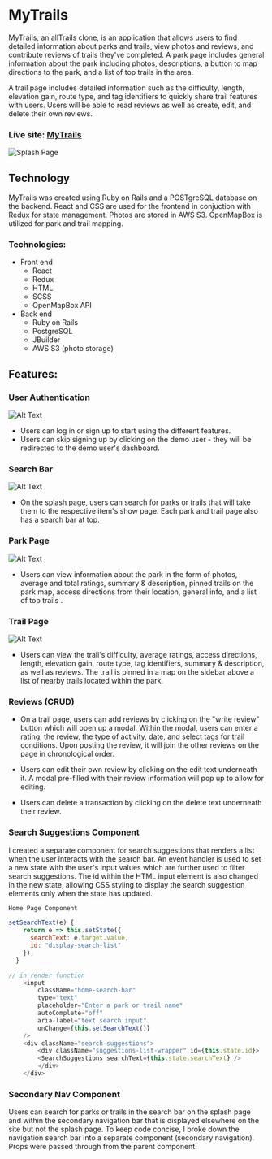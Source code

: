 # MyTrails

MyTrails, an allTrails clone, is an application that allows users to find detailed information about parks and trails, view photos and reviews, and contribute reviews of trails they've completed. A park page includes general information about the park including photos, descriptions, a button to map directions to the park, and a list of top trails in the area.

A trail page includes detailed information such as the difficulty, length, elevation gain, route type, and tag identifiers to quickly share trail features with users. Users will be able to read reviews as well as create, edit, and delete their own reviews.

### Live site: [MyTrails](https://mytrails-app.herokuapp.com/)

![Splash Page](./images/mytrails_splash.png?raw=true)

## Technology 
MyTrails was created using Ruby on Rails and a POSTgreSQL database on the backend. React and CSS are used for the frontend in conjuction with Redux for state management. Photos are stored in AWS S3. OpenMapBox is utilized for park and trail mapping. 

### Technologies: 
- Front end
  - React
  - Redux 
  - HTML
  - SCSS
  - OpenMapBox API
- Back end
  - Ruby on Rails 
  - PostgreSQL
  - JBuilder
  - AWS S3 (photo storage)

 
## Features: 

### User Authentication

![Alt Text]()

* Users can log in or sign up to start using the different features.
* Users can skip signing up by clicking on the demo user - they will be redirected to the demo user's dashboard.

### Search Bar

![Alt Text]()

* On the splash page, users can search for parks or trails that will take them to the respective item's show page. Each park and trail page also has a search bar at top.

### Park Page

![Alt Text]()

* Users can view information about the park in the form of photos, average and total ratings, summary & description, pinned trails on the park map, access directions from their location, general info, and a list of top trails . 

### Trail Page 

![Alt Text]()

* Users can view the trail's difficulty, average ratings, access directions, length, elevation gain, route type, tag identifiers, summary & description, as well as reviews. The trail is pinned in a map on the sidebar above a list of nearby trails located within the park. 

### Reviews (CRUD)

* On a trail page, users can add reviews by clicking on the "write review" button which will open up a modal. Within the modal, users can enter a rating, the review, the type of activity, date, and select tags for trail conditions. Upon posting the review, it will join the other reviews on the page in chronological order.

* Users can edit their own review by clicking on the edit text underneath it. A modal pre-filled with their review information will pop up to allow for editing.

* Users can delete a transaction by clicking on the delete text underneath their review.


### Search Suggestions Component

I created a separate component for search suggestions that renders a list when the user interacts with the search bar. An event handler is used to set a new state with the user's input values which are further used to filter search suggestions. The id within the HTML input element is also changed in the new state, allowing CSS styling to display the search suggestion elements only when the state has updated.

```js
Home Page Component

setSearchText(e) {
    return e => this.setState({
      searchText: e.target.value,
      id: "display-search-list"
    });
  }

// in render function
    <input
        className="home-search-bar"
        type="text"
        placeholder="Enter a park or trail name"
        autoComplete="off"
        aria-label="text search input"
        onChange={this.setSearchText()}
    />
    <div className="search-suggestions">
        <div className="suggestions-list-wrapper" id={this.state.id}>
        <SearchSuggestions searchText={this.state.searchText} />
        </div>
    </div>
```

### Secondary Nav Component

Users can search for parks or trails in the search bar on the splash page and within the secondary navigation bar that is displayed elsewhere on the site but not the splash page. To keep code concise, I broke down the navigation search bar into a separate component (secondary navigation). Props were passed through from the parent component.

